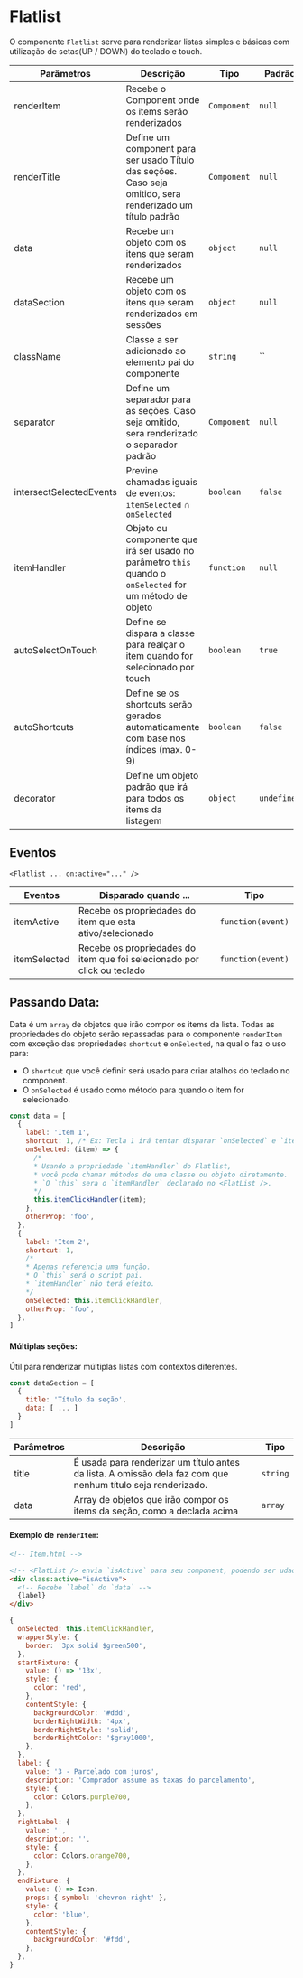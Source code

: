 # Flatlist

O componente `Flatlist` serve para renderizar listas simples e básicas com utilização de setas(UP / DOWN) do teclado e touch.


| Parâmetros   | Descrição                                                             | Tipo           | Padrão      |
| ------------ | --------------------------------------------------------------------- | -------------- | ----------- |
| renderItem   | Recebe o Component onde os items serão renderizados                    | `Component`    | `null`          |
| renderTitle  | Define um component para ser usado Título das seções. Caso seja omitido, sera renderizado um título padrão  | `Component` | `null`          |
| data         | Recebe um objeto com os itens que seram renderizados                  | `object`       | `null`       |
| dataSection  | Recebe um objeto com os itens que seram renderizados em sessões       | `object`       | `null`       |
| className    | Classe a ser adicionado ao elemento pai do componente	               | `string`       | ``          |
| separator    | Define um separador para as seções. Caso seja omitido, sera renderizado o separador padrão | `Component`    | `null`   |
| intersectSelectedEvents | Previne chamadas iguais de eventos: `itemSelected` ∩ `onSelected`           | `boolean`      | `false`     |
| itemHandler | Objeto ou componente que irá ser usado no parâmetro `this` quando o `onSelected` for um método de objeto | `function`      | `null`     |
| autoSelectOnTouch | Define se dispara a classe para realçar o item quando for selecionado por touch | `boolean` | `true` |
| autoShortcuts | Define se os shortcuts serão gerados automaticamente com base nos índices (max. 0-9)| `boolean` | `false` |
| decorator | Define um objeto padrão que irá para todos os items da listagem | `object` | `undefined` |

## Eventos

`<Flatlist ... on:active="..." />`

| Eventos       | Disparado quando ...                                                              | Tipo              |
| ------------- | --------------------------------------------------------------------------------- | ----------------- |
| itemActive    | Recebe os propriedades do item que esta ativo/selecionado                     | `function(event)` |
| itemSelected  | Recebe os propriedades do item que foi selecionado por click ou teclado     | `function(event)` |



## Passando Data:

Data é um `array` de objetos que irão compor os items da lista.
Todas as propriedades do objeto serão repassadas para o componente `renderItem` com exceção das propriedades `shortcut` e `onSelected`, na qual o <FlatList /> faz o uso para:

- O `shortcut` que você definir será usado para criar atalhos do teclado no component.
- O `onSelected` é usado como método para quando o item for selecionado.

```js
const data = [
  {
    label: 'Item 1',
    shortcut: 1, /* Ex: Tecla 1 irá tentar disparar `onSelected` e `itemSelected` */
    onSelected: (item) => {
      /*
      * Usando a propriedade `itemHandler` do Flatlist,
      * você pode chamar métodos de uma classe ou objeto diretamente.
      * `O `this` sera o `itemHandler` declarado no <FlatList />.
      */
      this.itemClickHandler(item);
    },
    otherProp: 'foo',
  },
  {
    label: 'Item 2',
    shortcut: 1,
    /*
    * Apenas referencia uma função.
    * O `this` será o script pai.
    * `itemHandler` não terá efeito.
    */
    onSelected: this.itemClickHandler,
    otherProp: 'foo',
  },
]
```

#### Múltiplas seções:

Útil para renderizar múltiplas listas com contextos diferentes.


```js
const dataSection = [
  {
    title: 'Título da seção',
    data: [ ... ]
  }
]
```

| Parâmetros   | Descrição                                                             | Tipo           |
| ------------ | --------------------------------------------------------------------- | -------------- |
| title        | É usada para renderizar um título antes da lista. A omissão dela faz com que nenhum título seja renderizado.                    | `string`    |
| data         | Array de objetos que irão compor os items da seção, como a declada acima | `array` |


#### Exemplo de `renderItem`:
```html
<!-- Item.html -->

<!-- <FlatList /> envia `isActive` para seu component, podendo ser udado para realçar o elemento selecionado -->
<div class:active="isActive">
  <!-- Recebe `label` do `data` -->
  {label}
</div>

```


```js
{
  onSelected: this.itemClickHandler,
  wrapperStyle: {
    border: '3px solid $green500',
  },
  startFixture: {
    value: () => '13x',
    style: {
      color: 'red',
    },
    contentStyle: {
      backgroundColor: '#ddd',
      borderRightWidth: '4px',
      borderRightStyle: 'solid',
      borderRightColor: '$gray1000',
    },
  },
  label: {
    value: '3 - Parcelado com juros',
    description: 'Comprador assume as taxas do parcelamento',
    style: {
      color: Colors.purple700,
    },
  },
  rightLabel: {
    value: '',
    description: '',
    style: {
      color: Colors.orange700,
    },
  },
  endFixture: {
    value: () => Icon,
    props: { symbol: 'chevron-right' },
    style: {
      color: 'blue',
    },
    contentStyle: {
      backgroundColor: '#fdd',
    },
  },
}
```
